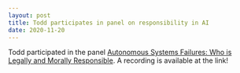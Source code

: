 ```yaml
---
layout: post
title: Todd participates in panel on responsibility in AI
date: 2020-11-20
---
```

Todd participated in the panel [Autonomous Systems Failures: Who is Legally and Morally Responsible](https://www.mccormick.northwestern.edu/news/articles/2020/11/who-is-responsible-when-autonomous-systems-fail.html).  A recording is available at the link!

